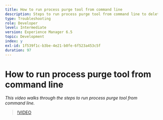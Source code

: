 ```yaml
---
title: How to run process purge tool from command line
description: Steps to run process purge tool from command line to delete records from Job Manager table
type: Troubleshooting
role: Developer
level: Intermediate
version: Experience Manager 6.5
topic: Development
index: y
exl-id: 1f539f1c-b3be-4e21-b0fe-6f523a453c5f
duration: 97
---
```

# How to run process purge tool from command line

*This video walks through the steps to run process purge tool from command line.*

>[!VIDEO](https://video.tv.adobe.com/v/335508?quality=12&learn=on)
